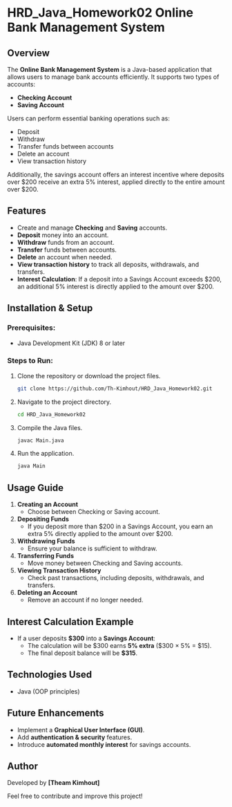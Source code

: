 # HRD_Java_Homework02 Online Bank Management System

## Overview

The **Online Bank Management System** is a Java-based application that allows users to manage bank accounts efficiently. It supports two types of accounts:

- **Checking Account**
- **Saving Account**

Users can perform essential banking operations such as:

- Deposit
- Withdraw
- Transfer funds between accounts
- Delete an account
- View transaction history

Additionally, the savings account offers an interest incentive where deposits over \$200 receive an extra 5% interest, applied directly to the entire amount over \$200.

## Features

- Create and manage **Checking** and **Saving** accounts.
- **Deposit** money into an account.
- **Withdraw** funds from an account.
- **Transfer** funds between accounts.
- **Delete** an account when needed.
- **View transaction history** to track all deposits, withdrawals, and transfers.
- **Interest Calculation**: If a deposit into a Savings Account exceeds \$200, an additional 5% interest is directly applied to the amount over \$200.

## Installation & Setup

### Prerequisites:

- Java Development Kit (JDK) 8 or later

### Steps to Run:

1. Clone the repository or download the project files.
   ```sh
   git clone https://github.com/Th-Kimhout/HRD_Java_Homework02.git
   ```
2. Navigate to the project directory.
   ```sh
   cd HRD_Java_Homework02
   ```
3. Compile the Java files.
   ```sh
   javac Main.java
   ```
4. Run the application.
   ```sh
   java Main
   ```

## Usage Guide

1. **Creating an Account**
   - Choose between Checking or Saving account.
2. **Depositing Funds**
   - If you deposit more than \$200 in a Savings Account, you earn an extra 5% directly applied to the amount over \$200.
3. **Withdrawing Funds**
   - Ensure your balance is sufficient to withdraw.
4. **Transferring Funds**
   - Move money between Checking and Saving accounts.
5. **Viewing Transaction History**
   - Check past transactions, including deposits, withdrawals, and transfers.
6. **Deleting an Account**
   - Remove an account if no longer needed.

## Interest Calculation Example

- If a user deposits **\$300** into a **Savings Account**:
  - The calculation will be \$300 earns **5% extra** (\$300 × 5% = \$15).
  - The final deposit balance will be **\$315**.

## Technologies Used

- Java (OOP principles)

## Future Enhancements

- Implement a **Graphical User Interface (GUI)**.
- Add **authentication & security** features.
- Introduce **automated monthly interest** for savings accounts.

## Author

Developed by **[Theam Kimhout]**

Feel free to contribute and improve this project!

